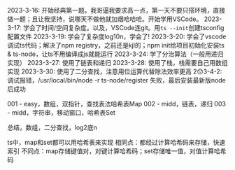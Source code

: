 2023-3-16: 开始经典第一题。我哥逼我要求高一点，第一天不要只搭环境，直接做一题；且让我坚持，说哪天不做他就加烟哈哈哈。开始学用VSCode。
2023-3-17: 学会了时间/空间复杂度。以及，VSCode连git。用`ts --init`创建tsconfig配置文件
2023-3-19: 学会了复杂度log10n，学会了!
2023-3-20: 学会了vscode调试ts代码；解决了npm registry，之前还是kjl的；npm init给项目初始化安装ts & ts-node，让ts不用编译成js就能运行
2023-3-24: 学了分治算法（一般用递归实现）
2023-3-27: 使用了链表和递归
2023-3-28: 使用了栈，栈需要自己用数组实现
2023-3-30: 使用了二分查找，注意用位运算代替除法效率更高
2😯3-4-2: 调试报错，/usr/local/bin/node -r ts-node/register 失败，最后安装最新版node后成功

001 - easy，数组，双指针，查找表法哈希表Map
002 - midd，链表，递归
003 - midd，字符串，移动窗口，哈希表Set



总结，数组，二分查找，log2底n


ts中，map和set都可以用哈希表来实现
相同点：都经过计算哈希码来存储，快速索引
不同点：map存储键值对，对键计算哈希码；set存储唯一值，对值计算哈希码



